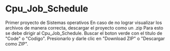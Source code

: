 # Cpu_Job_Schedule
Primer proyecto de Sistemas operativos
En caso de no lograr visualizar los archivos de manera correcta, descargar el proyecto como un .zip
Para esto se debe dirigir al Cpu_Job_Schedule. Buscar el boton verde con el titulo de "Code" o "Codigo". Presionarlo y darle clic en "Download ZIP" o "Descargar como ZIP".
